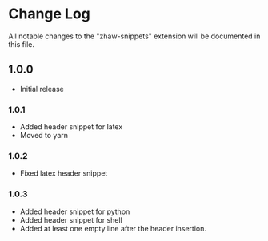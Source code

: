 # Change Log

All notable changes to the "zhaw-snippets" extension will be documented in this file.

## 1.0.0

- Initial release

### 1.0.1

- Added header snippet for latex
- Moved to yarn

### 1.0.2

- Fixed latex header snippet

### 1.0.3

- Added header snippet for python
- Added header snippet for shell
- Added at least one empty line after the header insertion.
